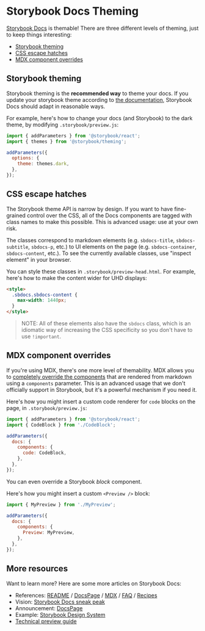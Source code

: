 # Storybook Docs Theming

[Storybook Docs](../README.md) is themable! There are three different levels of theming, just to keep things interesting:

- [Storybook theming](#storybook-theming)
- [CSS escape hatches](#css-escape-hatches)
- [MDX component overrides](#mdx-component-overrides)

## Storybook theming

Storybook theming is the **recommended way** to theme your docs. If you update your storybook theme according to [the documentation](https://storybook.js.org/docs/configurations/theming/), Storybook Docs should adapt in reasonable ways.

For example, here's how to change your docs (and Storybook) to the dark theme, by modifying `.storybook/preview.js`:

```js
import { addParameters } from '@storybook/react';
import { themes } from '@storybook/theming';

addParameters({
  options: {
    theme: themes.dark,
  },
});
```

## CSS escape hatches

The Storybook theme API is narrow by design. If you want to have fine-grained control over the CSS, all of the Docs components are tagged with class names to make this possible. This is advanced usage: use at your own risk.

The classes correspond to markdown elements (e.g. `sbdocs-title`, `sbdocs-subtitle`, `sbdocs-p`, etc.) to UI elements on the page (e.g. `sbdocs-container`, `sbdocs-content`, etc.). To see the currently available classes, use "inspect element" in your browser.

You can style these classes in `.storybook/preview-head.html`. For example, here's how to make the content wider for UHD displays:

```html
<style>
  .sbdocs.sbdocs-content {
    max-width: 1440px;
  }
</style>
```

> NOTE: All of these elements also have the `sbdocs` class, which is an idiomatic way of increasing the CSS specificity so you don't have to use `!important`.

## MDX component overrides

If you're using MDX, there's one more level of themability. MDX allows you to [completely override the components](https://mdxjs.com/advanced/components) that are rendered from markdown using a `components` parameter. This is an advanced usage that we don't officially support in Storybook, but it's a powerful mechanism if you need it.

Here's how you might insert a custom code renderer for `code` blocks on the page, in `.storybook/preview.js`:

```js
import { addParameters } from '@storybook/react';
import { CodeBlock } from './CodeBlock';

addParameters({
  docs: {
    components: {
      code: CodeBlock,
    },
  },
});
```

You can even override a Storybook *block* component.

Here's how you might insert a custom `<Preview />` block:

```js
import { MyPreview } from './MyPreview';

addParameters({
  docs: {
    components: {
      Preview: MyPreview,
    },
  },
});
```

## More resources

Want to learn more? Here are some more articles on Storybook Docs:

- References: [README](../README.md) / [DocsPage](docspage.md) / [MDX](mdx.md) / [FAQ](faq.md) / [Recipes](recipes.md)
- Vision: [Storybook Docs sneak peak](https://medium.com/storybookjs/storybook-docs-sneak-peak-5be78445094a)
- Announcement: [DocsPage](https://medium.com/storybookjs/storybook-docspage-e185bc3622bf)
- Example: [Storybook Design System](https://github.com/storybookjs/design-system)
- [Technical preview guide](https://docs.google.com/document/d/1un6YX7xDKEKl5-MVb-egnOYN8dynb5Hf7mq0hipk8JE/edit?usp=sharing)

